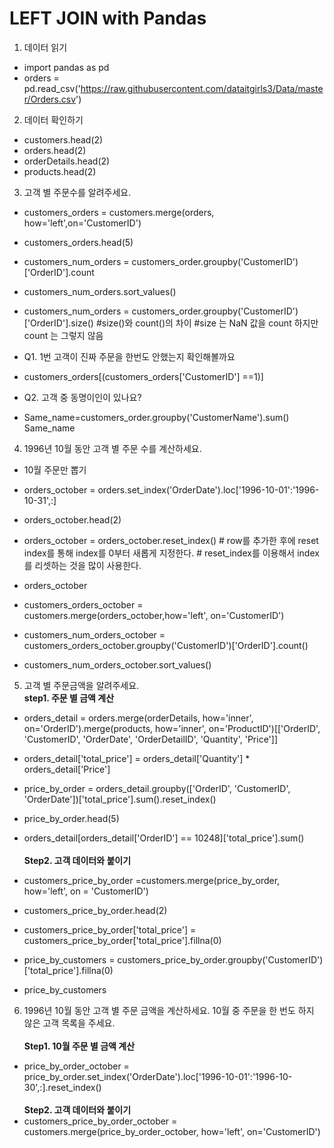 # LEFT JOIN with Pandas

1. 데이터 읽기

- import pandas as pd
- orders = pd.read_csv('https://raw.githubusercontent.com/dataitgirls3/Data/master/Orders.csv')

2. 데이터 확인하기
- customers.head(2)
- orders.head(2)
- orderDetails.head(2)
- products.head(2)

3. 고객 별 주문수를 알려주세요.

- customers_orders = customers.merge(orders, how='left',on='CustomerID')
- customers_orders.head(5)

- customers_num_orders = customers_order.groupby('CustomerID')['OrderID'].count

- customers_num_orders.sort_values()

- customers_num_orders =
customers_order.groupby('CustomerID')['OrderID'].size() #size()와 count()의 차이 #size 는 NaN 값을 count 하지만 count 는 그렇지 않음

- Q1. 1번 고객이 진짜 주문을 한번도 안했는지 확인해볼까요

- customers_orders[(customers_orders['CustomerID'] ==1)]     

- Q2. 고객 중 동명이인이 있나요?

- Same_name=customers_order.groupby('CustomerName').sum()
Same_name

4. 1996년 10월 동안 고객 별 주문 수를 계산하세요.

- 10월 주문만 뽑기
- orders_october = orders.set_index('OrderDate').loc['1996-10-01':'1996-10-31',:]
- orders_october.head(2)

- orders_october = orders_october.reset_index()   # row를 추가한 후에 reset index를 통해 index를 0부터 새롭게 지정한다. # reset_index를 이용해서 index를 리셋하는 것을 많이 사용한다.
- orders_october 

- customers_orders_october = customers.merge(orders_october,how='left', on='CustomerID')

- customers_num_orders_october = customers_orders_october.groupby('CustomerID')['OrderID'].count()
- customers_num_orders_october.sort_values()

5. 고객 별 주문금액을 알려주세요.\
**step1. 주문 별 금액 계산**

- orders_detail = orders.merge(orderDetails, how='inner', on='OrderID').merge(products, how='inner', on='ProductID')[['OrderID', 'CustomerID', 'OrderDate', 'OrderDetailID', 'Quantity', 'Price']]

- orders_detail['total_price'] = orders_detail['Quantity'] * orders_detail['Price']

- price_by_order = orders_detail.groupby(['OrderID', 'CustomerID', 'OrderDate'])['total_price'].sum().reset_index()

- price_by_order.head(5)

- orders_detail[orders_detail['OrderID'] == 10248]['total_price'].sum()\
\
**Step2. 고객 데이터와 붙이기**

- customers_price_by_order =customers.merge(price_by_order, how='left', on = 'CustomerID') 
- customers_price_by_order.head(2)

- customers_price_by_order['total_price'] = customers_price_by_order['total_price'].fillna(0)

- price_by_customers = customers_price_by_order.groupby('CustomerID')['total_price'].fillna(0)
- price_by_customers

6. 1996년 10월 동안 고객 별 주문 금액을 계산하세요. 10월 중 주문을 한 번도 하지 않은 고객 목록을 주세요.\
\
**Step1. 10월 주문 별 금액 계산**

- price_by_order_october = price_by_order.set_index('OrderDate').loc['1996-10-01':'1996-10-30',:].reset_index()\
\
**Step2. 고객 데이터와 붙이기**
- customers_price_by_order_october = customers.merge(price_by_order_october, how='left', on='CustomerID')

